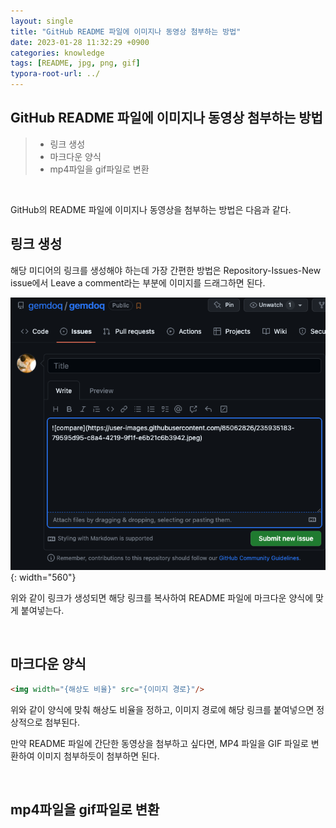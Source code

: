 ```yaml
---
layout: single
title: "GitHub README 파일에 이미지나 동영상 첨부하는 방법"
date: 2023-01-28 11:32:29 +0900
categories: knowledge
tags: [README, jpg, png, gif]
typora-root-url: ../
---
```


## GitHub README 파일에 이미지나 동영상 첨부하는 방법
> - 링크 생성
> - 마크다운 양식
> - mp4파일을 gif파일로 변환

<br>

GitHub의 README 파일에 이미지나 동영상을 첨부하는 방법은 다음과 같다.

## 링크 생성

해당 미디어의 링크를 생성해야 하는데 가장 간편한 방법은 Repository-Issues-New issue에서 Leave a comment라는 부분에 이미지를 드래그하면 된다.

![link](/images/2023-01-28-about-github-upload-media/link.png){: width="560"}

위와 같이 링크가 생성되면 해당 링크를 복사하여 README 파일에 마크다운 양식에 맞게 붙여넣는다.

<br>

## 마크다운 양식

```markdown
<img width="{해상도 비율}" src="{이미지 경로}"/>
```

위와 같이 양식에 맞춰 해상도 비율을 정하고, 이미지 경로에 해당 링크를 붙여넣으면 정상적으로 첨부된다.

만약 README 파일에 간단한 동영상을 첨부하고 싶다면, MP4 파일을 GIF 파일로 변환하여 이미지 첨부하듯이 첨부하면 된다.

<br>

## mp4파일을 gif파일로 변환



<br>
